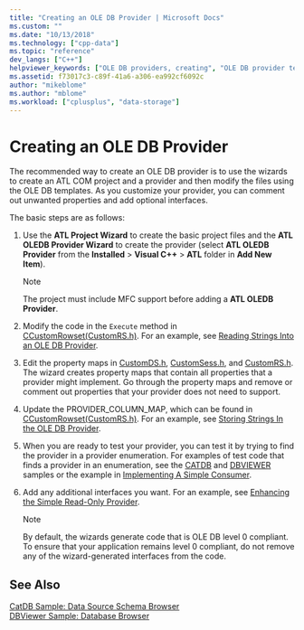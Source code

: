 ```yaml
---
title: "Creating an OLE DB Provider | Microsoft Docs"
ms.custom: ""
ms.date: "10/13/2018"
ms.technology: ["cpp-data"]
ms.topic: "reference"
dev_langs: ["C++"]
helpviewer_keywords: ["OLE DB providers, creating", "OLE DB provider templates, creating providers"]
ms.assetid: f73017c3-c89f-41a6-a306-ea992cf6092c
author: "mikeblome"
ms.author: "mblome"
ms.workload: ["cplusplus", "data-storage"]
---
```

# Creating an OLE DB Provider

The recommended way to create an OLE DB provider is to use the wizards to create an ATL COM project and a provider and then modify the files using the OLE DB templates. As you customize your provider, you can comment out unwanted properties and add optional interfaces.  
  
The basic steps are as follows:  

1. Use the **ATL Project Wizard** to create the basic project files and the **ATL OLEDB Provider Wizard** to create the provider (select **ATL OLEDB Provider** from the **Installed** > **Visual C++** > **ATL** folder in **Add New Item**).  

   > [!NOTE]
   > The project must include MFC support before adding a **ATL OLEDB Provider**.
  
1. Modify the code in the `Execute` method in [CCustomRowset(CustomRS.h)](cmyproviderrowset-myproviderrs-h.md). For an example, see [Reading Strings Into an OLE DB Provider](../../data/oledb/reading-strings-into-the-ole-db-provider.md).  
  
1. Edit the property maps in [CustomDS.h](cmyprovidersource-myproviderds-h.md), [CustomSess.h](cmyprovidersession-myprovidersess-h.md), and [CustomRS.h](cmyproviderrowset-myproviderrs-h.md). The wizard creates property maps that contain all properties that a provider might implement. Go through the property maps and remove or comment out properties that your provider does not need to support.  
  
1. Update the PROVIDER_COLUMN_MAP, which can be found in [CCustomRowset(CustomRS.h)](cmyproviderrowset-myproviderrs-h.md). For an example, see [Storing Strings In the OLE DB Provider](../../data/oledb/storing-strings-in-the-ole-db-provider.md).  
  
1. When you are ready to test your provider, you can test it by trying to find the provider in a provider enumeration. For examples of test code that finds a provider in an enumeration, see the [CATDB](https://github.com/Microsoft/VCSamples/tree/master/VC2008Samples/ATL/OLEDB/Consumer/catdb) and [DBVIEWER](https://github.com/Microsoft/VCSamples/tree/master/VC2008Samples/ATL/OLEDB/Consumer/dbviewer) samples or the example in [Implementing A Simple Consumer](../../data/oledb/implementing-a-simple-consumer.md).  
  
1. Add any additional interfaces you want. For an example, see [Enhancing the Simple Read-Only Provider](../../data/oledb/enhancing-the-simple-read-only-provider.md).  
  
   > [!NOTE]
   > By default, the wizards generate code that is OLE DB level 0 compliant. To ensure that your application remains level 0 compliant, do not remove any of the wizard-generated interfaces from the code.  
  
## See Also  

[CatDB Sample: Data Source Schema Browser](https://github.com/Microsoft/VCSamples/tree/master/VC2008Samples/ATL/OLEDB/Consumer/catdb)<br/>
[DBViewer Sample: Database Browser](https://github.com/Microsoft/VCSamples/tree/master/VC2008Samples/ATL/OLEDB/Consumer/dbviewer)
